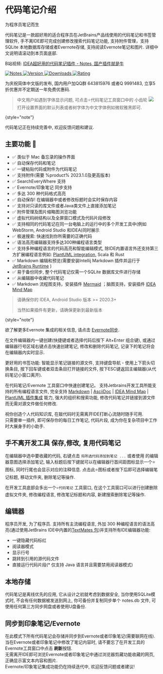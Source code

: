# 代码笔记介绍

为程序员笔记而生

代码笔记是一款超好用的适合程序员在JetBrains产品线使用的代码笔记和书签管理软件, 手不离IDE即可完成创建修改搜索代码笔记功能, 支持附件管理，支持 SQLite
本地数据库存储或者Evernote存储, 支持阅读Evernote笔记和图片. 详细中文说明请滚动到本页面底部. 

B站视频:
<a href="https://www.bilibili.com/video/BV1YW4y1y7DP">IDEA超好用的代码笔记插件 - Notes,
国产插件就是牛</a>


[![Notes](https://img.shields.io/badge/plugin-Notes-x.svg?logo=IntelliJ%20IDEA)
![Version](https://img.shields.io/jetbrains/plugin/v/17501?logo=IntelliJ%20IDEA) 
![Downloads](https://img.shields.io/jetbrains/plugin/d/17501?color=FE2857) 
![Rating](https://img.shields.io/jetbrains/plugin/r/rating/17501)](https://plugins.jetbrains.com/plugin/17501)

为庆祝简体中文版的发布, 国内用户加QQ群 643815976 或者Q 9991483, 立享5折优惠并不定期送一年免费优惠码.

> 中文用户如遇到字体显示问题, 可点击<shortcut>⭐代码笔记</shortcut>工具窗口中的 小齿轮 ![](settings.svg) 打开设置界面的默认列表或者树字体为中文字体例如微软雅黑即可.

{style="note"}

代码笔记正在持续完善中, 欢迎反馈问题和建议.

## 主要功能 💯

* ✅ 类似于 Mac 备忘录的操作界面
* ✅ 自动保存代码和笔记
* ✅ 一键粘贴代码或附件为代码笔记
* ✅ 支持附件(需要 %product% 2023.1.0及更高版本)
* ✅ SearchEveryWhere 支持
* ✅ Evernote/印象笔记 同步支持
* ✅ 多达 300 种代码格式高亮
* ✅ 自动保存! 在编辑器中或者修改标题时会实时保存内容
* ✅ 支持对只读的库文件或者Java类文件上直接添加笔记
* ✅ 附件管理及图片缩略图浏览功能
* ✅ 虚拟代码树结构以及全屏窗口模式及代码片段修改
* ✅ 支持相同的代码笔记在同一台电脑上的运行中的多个开发工具中(例如 WebStorm, Android Studio 和IDEA)同时展示
* ✅ 极速搜索: 快速找到你所需要的正确代码
* ✅ 语法高亮编辑器支持多达300种编程语言类型
* ✅ 支持多种编程语言的代码高亮和智能编辑模式, 除IDE内置语言外还支持第三方扩展编程语言例如: [PlantUML integration](https://plugins.jetbrains.com/plugin/7017-plantuml-integration), Scala 和 Rust
* ✅ Markdown 编辑和预览(需要安装Intellij Markdown 插件并运行于[JetBrains Runtime](https://github.com/JetBrains/JetBrainsRuntime) )
* ✅ 易于备份同步, 整个代码笔记仅需一个SQLite 数据库文件进行存储
* ✅ 从编辑器中收藏代码笔记
* ✅ Markdown 流程图支持，安装插件 [Mermaid](https://plugins.jetbrains.com/plugin/20146-mermaid) ；脑图支持，安装插件 [IDEA Mind Map](https://plugins.jetbrains.com/plugin/8045-idea-mind-map)


> 请确保你的 IDEA, Android Studio 版本 >= 2020.3+
> 
> 当然如果插件有更新，请确保更新到最新版本

{style="note"}

欲了解更多Evernote 集成的相关信息, 请点击 [Evernote同步](https://beansoft.github.io/notes-docs/sync-with-evernote.html).

在文件编辑器内一键创建(快捷键<shortcut key="$AddNotes" />或者选择代码后按下 Alt+Enter 组合键), 或通过编辑器行号区域右键点击快速创建笔记, 修改和删除代码笔记, 记录下的笔记将会在编辑器内实时显示.

更好用的书签功能: 智能显示笔记链接的源文件, 支持键盘导航 - 使用上下箭头切换条目, 按下回车键或者双击条目打开链接的文件, 按下ESC键返回主编辑器(从代码笔记小窗口离开).

在代码笔记/Evernote 工具窗口中快速创建笔记。 支持Jetbrains开发工具所能支持的所有编程语言文件, 完全支持 [Markdown](https://plugins.jetbrains.com/plugin/7793-markdown) | [AsciiDoc](https://plugins.jetbrains.com/plugin/7391-asciidoc) | [IDEA Mind Map](https://plugins.jetbrains.com/plugin/8045-idea-mind-map) | [PlantUML 插件集成](https://plugins.jetbrains.com/plugin/7017-plantuml-integration) 能力, 强大的组织和搜索功能, 修改代码笔记并链接到源文件而无需对源文件做任何修改.

祝你创造个人代码知识库, 在敲代码时无需离开IDE打断心流随时随手可用.  
只需要单一插件, 即可保存你的每日工作笔记, 代码片段, 成为你在复杂项目中工作时大展身手的小助手.

## 手不离开发工具 保存,修改, 复用代码笔记
在编辑器中选中要收藏的代码, 右键点击 `将所选代码添加到笔记 ...` 或者使用 <shortcut key="ShowIntentionActions" />的编辑器意图选择添加笔记, 输入标题后按下<shortcut key="Console.Execute" />键就可以在编辑器行首间距图标显示一个⭐图标, 同时行尾也会显示对应的注释信息. 点击此⭐图标或者按下<shortcut key="ShowIntentionActions" />后即可选择编辑笔记标题, 移动文件夹, 删除笔记等操作.

在开发工具底部会多出一个`⭐代码笔记` 工具窗口, 在这个工具窗口可以进行创建删除虚拟文件夹, 修改编程语言, 修改笔记标题和内容, 新建搜索删除笔记等操作.


## 编辑器

程序员开发, 为了程序员. 支持所有主流编程语言, 外加 300 种编程语言的语法高亮(通过使用JetBrains IDE中内置的[TextMates 包](https://macromates.com/textmate/manual/bundles))并支持所有IDE编辑器功能:

*   一键隐藏代码标红
*   阅读器模式
*   显示行号
*   跳转到引用的源代码文件
*   直接运行代码片段(\* 仅支持 Java 语言并且需要禁用阅读器模式)

## 本地存储
代码笔记是离线优先的应用, 它从设计之初就考虑到数据安全, 当你使用SQLite模式时, 不会有任何数据被发送到网上, 你可备份并复制同步单个 notes.db 文件, 可使用任何第三方同步网盘或者使用U盘备份.

## 同步到印象笔记/Evernote

在此模式下所有代码笔记会存储并同步到Evernote或者印象笔记(需要联网在线).  
当在Evernote或者印象笔记中修改了笔记内容时, 请不要忘了在开发工具的Evernote工具窗口中点击 **刷新**按钮.  
无需离开IDE即可浏览Evernote或者印象笔记中通过浏览器剪藏功能收藏的网页, 正确显示富文本内容和图片.  
Evernote/印象笔记集成功能仍在持续迭代中, 欢迎反馈问题或者建议!

[plugin]: https://plugins.jetbrains.com/plugin/17501
[plugin-img]: https://img.shields.io/badge/plugin-Notes-x.svg?logo=IntelliJ%20IDEA